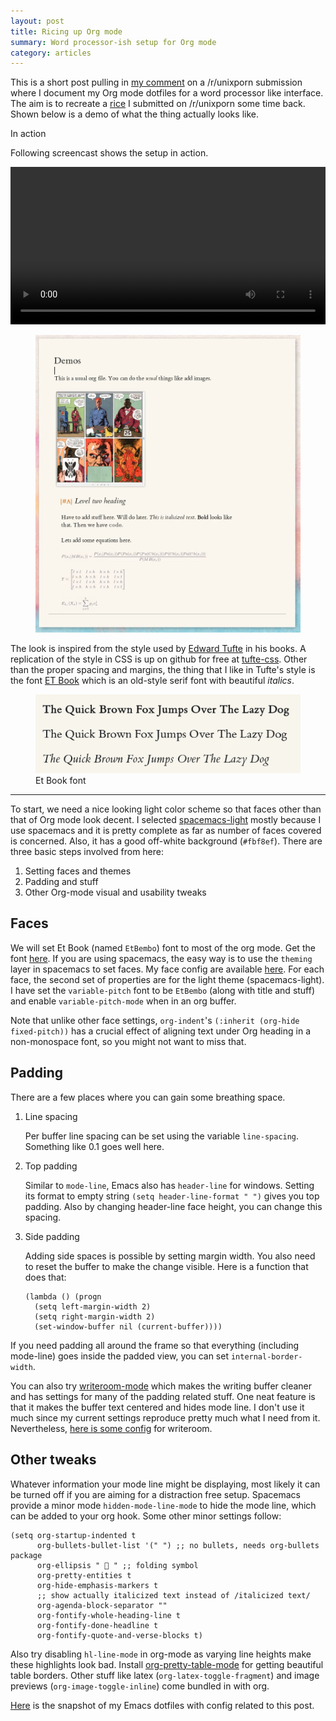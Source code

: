 ```yaml
---
layout: post
title: Ricing up Org mode
summary: Word processor-ish setup for Org mode
category: articles
---
```


<span class="dropcap">T</span>his is a short post pulling in [my
comment](https://www.reddit.com/r/unixporn/comments/73vwpa/stumpwm_light_colors_with_purple_accent/dnvqwt8/?context=1)
on a /r/unixporn submission where I document my Org mode dotfiles for a word
processor like interface. The aim is to recreate a
[rice](https://www.reddit.com/r/unixporn/comments/6lj3h3/stumpwmkde_emacs_org_mode_writing_setup/)
I submitted on /r/unixporn some time back. Shown below is a demo of what the
thing actually looks like.

<aside>
<div class="aside-title">
In action
</div>

<p>
Following screencast shows the setup in action.
</p>

<video width="100%" controls="controls">
  <source src="https://u.teknik.io/5Vy1T.mp4" type="video/mp4">
</video>
</aside>

<figure>
  <img src="/images/posts/org-rice/demo.png">
</figure>

The look is inspired from the style used by [Edward
Tufte](https://edwardtufte.github.io/et-book) in his books. A replication of the
style in CSS is up on github for free at
[tufte-css](https://edwardtufte.github.io/tufte-css/). Other than the proper
spacing and margins, the thing that I like in Tufte's style is the font [ET
Book](https://edwardtufte.github.io/et-book) which is an old-style serif font
with beautiful _italics_.

<figure>
  <a href="/images/posts/org-rice/et-book.png" data-lightbox="bootstrap">
    <img src="/images/posts/org-rice/et-book.png">
  </a>
  <figcaption>
    Et Book font
  </figcaption>
</figure>

---

To start, we need a nice looking light color scheme so that faces other than
that of Org mode look decent. I
selected [spacemacs-light](https://github.com/nashamri/spacemacs-theme) mostly
because I use spacemacs and it is pretty complete as far as number of faces
covered is concerned. Also, it has a good off-white background (`#fbf8ef`).
There are three basic steps involved from here:

1. Setting faces and themes
2. Padding and stuff
3. Other Org-mode visual and usability tweaks

## Faces

We will set Et Book (named `EtBembo`) font to most of the org mode. Get the font
[here](https://github.com/edwardtufte/et-book). If you are using spacemacs, the
easy way is to use the `theming` layer in spacemacs to set faces. My face config
are available
[here](https://github.com/lepisma/rogue/blob/75ab1c3422b409f41daa4c003b931e869eed0914/config.el#L205).
For each face, the second set of properties are for the light theme
(spacemacs-light). I have set the `variable-pitch` font to be `EtBembo` (along
with title and stuff) and enable `variable-pitch-mode` when in an org buffer.

Note that unlike other face settings, `org-indent`'s `(:inherit (org-hide
fixed-pitch))` has a crucial effect of aligning text under Org heading in a
non-monospace font, so you might not want to miss that.

## Padding

There are a few places where you can gain some breathing space.

1. Line spacing

   Per buffer line spacing can be set using the variable `line-spacing`.
   Something like 0.1 goes well here.
   
2. Top padding
   
   Similar to `mode-line`, Emacs also has `header-line` for windows. Setting its
   format to empty string `(setq header-line-format " ")` gives you top padding.
   Also by changing header-line face height, you can change this spacing.

3. Side padding

   Adding side spaces is possible by setting margin width. You also need to
   reset the buffer to make the change visible. Here is a function that does
   that:

   ```emacs-lisp
   (lambda () (progn
     (setq left-margin-width 2)
     (setq right-margin-width 2)
     (set-window-buffer nil (current-buffer))))
   ```
   
If you need padding all around the frame so that everything (including
mode-line) goes inside the padded view, you can set `internal-border-width`.

You can also try
[writeroom-mode](https://github.com/joostkremers/writeroom-mode) which makes the
writing buffer cleaner and has settings for many of the padding related stuff.
One neat feature is that it makes the buffer text centered and hides mode line.
I don't use it much since my current settings reproduce pretty much what I need
from it. Nevertheless, [here is some
config](https://github.com/lepisma/rogue/blob/75ab1c3422b409f41daa4c003b931e869eed0914/packages.el#L264-L287)
for writeroom.

## Other tweaks

Whatever information your mode line might be displaying, most likely it can be
turned off if you are aiming for a distraction free setup. Spacemacs provide a
minor mode `hidden-mode-line-mode` to hide the mode line, which can be added to
your org hook. Some other minor settings follow:

```emacs-lisp
(setq org-startup-indented t
      org-bullets-bullet-list '(" ") ;; no bullets, needs org-bullets package
      org-ellipsis "  " ;; folding symbol
      org-pretty-entities t
      org-hide-emphasis-markers t
      ;; show actually italicized text instead of /italicized text/
      org-agenda-block-separator ""
      org-fontify-whole-heading-line t
      org-fontify-done-headline t
      org-fontify-quote-and-verse-blocks t)
```

Also try disabling `hl-line-mode` in org-mode as varying line heights make these
highlights look bad. Install
[org-pretty-table-mode](https://github.com/Fuco1/org-pretty-table) for getting
beautiful table borders. Other stuff like latex (`org-latex-toggle-fragment`)
and image previews (`org-image-toggle-inline`) come bundled in with org.

[Here](https://github.com/lepisma/rogue/tree/75ab1c3422b409f41daa4c003b931e869eed0914)
is the snapshot of my Emacs dotfiles with config related to this post.
